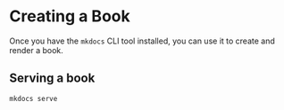 # Creating a Book

Once you have the `mkdocs` CLI tool installed, you can use it to create and render a book.

## Serving a book

```sh
mkdocs serve
```
